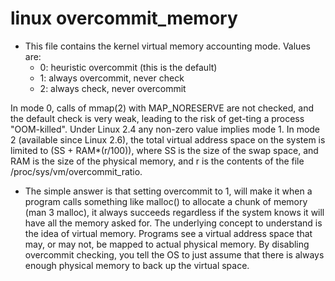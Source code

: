 linux overcommit_memory
=======================
* This file contains the kernel virtual memory accounting mode. Values are:
	* 0: heuristic overcommit (this is the default)
	* 1: always overcommit, never check
	* 2: always check, never overcommit

In mode 0, calls of mmap(2) with MAP_NORESERVE are not checked, and the default check is very weak, leading to the risk of get-ting a process "OOM-killed". Under Linux 2.4 any non-zero value implies mode 1. In mode 2 (available since Linux 2.6), the total virtual address space on the system is limited to (SS + RAM*(r/100)), where SS is the size of the swap space, and RAM is the size of the physical memory, and r is the contents of the file /proc/sys/vm/overcommit_ratio.

* The simple answer is that setting overcommit to 1, will make it when a program calls something like  malloc() to allocate a chunk of memory (man 3 malloc), it always succeeds regardless if the system knows it will have all the memory asked for. The underlying concept to understand is the idea of virtual memory. Programs see a virtual address space that may, or may not, be mapped to actual physical memory. By disabling overcommit checking, you tell the OS to just assume that there is always enough physical memory to back up the virtual space.